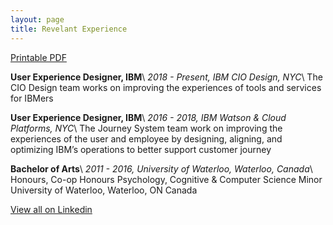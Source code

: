 ```yaml
---
layout: page
title: Revelant Experience
---
```


[Printable PDF](/resume.pdf)

**User Experience Designer, IBM**\\
_2018 - Present, IBM CIO Design, NYC_\\
The CIO Design team works on improving the experiences of tools and services for IBMers

**User Experience Designer, IBM**\\
_2016 - 2018, IBM Watson & Cloud Platforms, NYC_\\
The Journey System team work on improving the experiences of the user and employee by designing, aligning, and optimizing IBM’s operations to better support customer journey

**Bachelor of Arts**\\
_2011 - 2016, University of Waterloo, Waterloo, Canada_\\
Honours, Co-op Honours Psychology, Cognitive & Computer Science Minor
University of Waterloo, Waterloo, ON Canada

[View all on Linkedin](https://www.linkedin.com/in/annanguyen42/)
